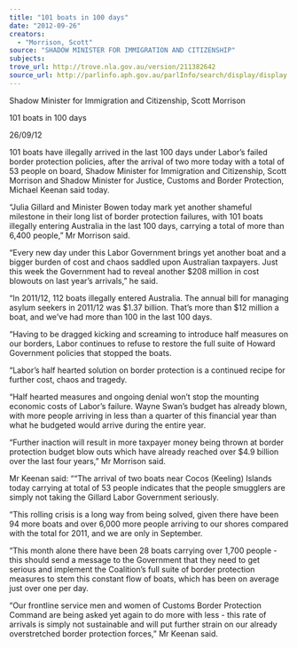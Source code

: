 ```yaml
---
title: "101 boats in 100 days"
date: "2012-09-26"
creators:
  - "Morrison, Scott"
source: "SHADOW MINISTER FOR IMMIGRATION AND CITIZENSHIP"
subjects:
trove_url: http://trove.nla.gov.au/version/211382642
source_url: http://parlinfo.aph.gov.au/parlInfo/search/display/display.w3p;query=Id%3A%22media/pressrel/1941900%22
---
```


 Shadow Minister for Immigration and Citizenship, Scott Morrison 

 101 boats in 100 days 

 26/09/12 

 101 boats have illegally arrived in the last 100 days under Labor’s failed border protection  policies, after the arrival of two more today with a total of 53 people on board, Shadow  Minister for Immigration and Citizenship, Scott Morrison and Shadow Minister for Justice,  Customs and Border Protection, Michael Keenan said today. 

 “Julia Gillard and Minister Bowen today mark yet another shameful milestone in their long list  of border protection failures, with 101 boats illegally entering Australia in the last 100 days,  carrying a total of more than 6,400 people,” Mr Morrison said. 

 “Every new day under this Labor Government brings yet another boat and a bigger burden of  cost and chaos saddled upon Australian taxpayers. Just this week the Government had to  reveal another $208 million in cost blowouts on last year’s arrivals,” he said. 

 “In 2011/12, 112 boats illegally entered Australia. The annual bill for managing asylum  seekers in 2011/12 was $1.37 billion. That’s more than $12 million a boat, and we’ve had  more than 100 in the last 100 days. 

 “Having to be dragged kicking and screaming to introduce half measures on our borders,  Labor continues to refuse to restore the full suite of Howard Government policies that  stopped the boats. 

 “Labor’s half hearted solution on border protection is a continued recipe for further cost,  chaos and tragedy. 

 “Half hearted measures and ongoing denial won’t stop the mounting economic costs of  Labor’s failure. Wayne Swan’s budget has already blown, with more people arriving in less  than a quarter of this financial year than what he budgeted would arrive during the entire  year. 

 “Further inaction will result in more taxpayer money being thrown at border protection budget  blow outs which have already reached over $4.9 billion over the last four years,” Mr Morrison  said. 

 Mr Keenan said: ““The arrival of two boats near Cocos (Keeling) Islands today carrying at  total of 53 people indicates that the people smugglers are simply not taking the Gillard Labor  Government seriously. 

 “This rolling crisis is a long way from being solved, given there have been 94 more boats and  over 6,000 more people arriving to our shores compared with the total for 2011, and we are  only in September. 

 “This month alone there have been 28 boats carrying over 1,700 people - this should send a  message to the Government that they need to get serious and implement the Coalition’s full  suite of border protection measures to stem this constant flow of boats, which has been on  average just over one per day. 

 “Our frontline service men and women of Customs Border Protection Command are being  asked yet again to do more with less - this rate of arrivals is simply not sustainable and will  put further strain on our already overstretched border protection forces,” Mr Keenan said. 

 

